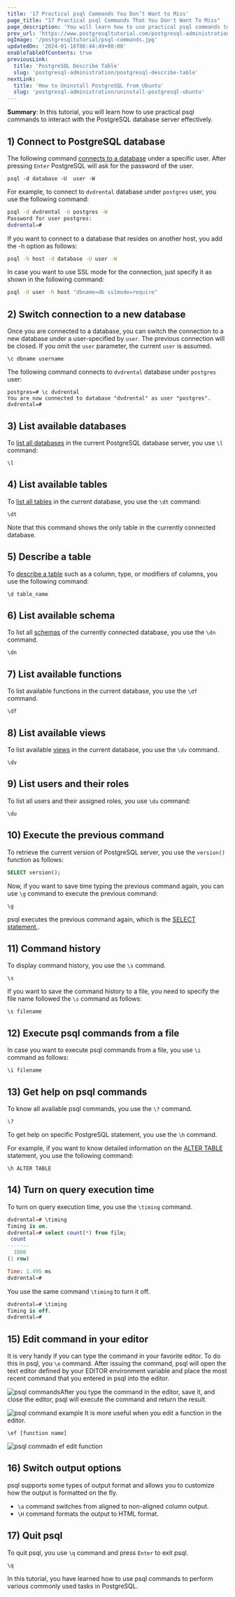 ```yaml
---
title: '17 Practical psql Commands You Don’t Want to Miss'
page_title: "17 Practical psql Commands That You Don't Want To Miss"
page_description: 'You will learn how to use practical psql commands to interact with the PostgreSQL database server effectively.'
prev_url: 'https://www.postgresqltutorial.com/postgresql-administration/psql-commands/'
ogImage: '/postgresqltutorial/psql-commands.jpg'
updatedOn: '2024-01-16T06:44:49+00:00'
enableTableOfContents: true
previousLink:
  title: 'PostgreSQL Describe Table'
  slug: 'postgresql-administration/postgresql-describe-table'
nextLink:
  title: 'How to Uninstall PostgreSQL from Ubuntu'
  slug: 'postgresql-administration/uninstall-postgresql-ubuntu'
---
```


**Summary**: In this tutorial, you will learn how to use practical psql commands to interact with the PostgreSQL database server effectively.

## 1\) Connect to PostgreSQL database

The following command [connects to a database](../postgresql-jdbc/connecting-to-postgresql-database) under a specific user. After pressing `Enter` PostgreSQL will ask for the password of the user.

```phpsql
psql -d database -U  user -W
```

For example, to connect to `dvdrental` database under `postgres` user, you use the following command:

```bash
psql -d dvdrental -U postgres -W
Password for user postgres:
dvdrental=#
```

If you want to connect to a database that resides on another host, you add the \-h option as follows:

```bash
psql -h host -d database -U user -W
```

In case you want to use SSL mode for the connection, just specify it as shown in the following command:

```bash
psql -U user -h host "dbname=db sslmode=require"
```

## 2\) Switch connection to a new database

Once you are connected to a database, you can switch the connection to a new database under a user\-specified by `user`. The previous connection will be closed. If you omit the `user` parameter, the current `user` is assumed.

```text
\c dbname username
```

The following command connects to `dvdrental` database under `postgres` user:

```
postgres=# \c dvdrental
You are now connected to database "dvdrental" as user "postgres".
dvdrental=#
```

## 3\) List available databases

To [list all databases](postgresql-show-databases) in the current PostgreSQL database server, you use `\l` command:

```
\l
```

## 4\) List available tables

To [list all tables](postgresql-show-tables) in the current database, you use the `\dt` command:

```text
\dt
```

Note that this command shows the only table in the currently connected database.

## 5\) Describe a table

To [describe a table](postgresql-describe-table) such as a column, type, or modifiers of columns, you use the following command:

```text
\d table_name
```

## 6\) List available schema

To list all [schemas](postgresql-schema) of the currently connected database, you use the `\dn` command.

```text
\dn
```

## 7\) List available functions

To list available functions in the current database, you use the `\df` command.

```text
\df
```

## 8\) List available views

To list available [views](../postgresql-views) in the current database, you use the `\dv` command.

```text
\dv
```

## 9\) List users and their roles

To list all users and their assigned roles, you use `\du` command:

```text
\du
```

## 10\) Execute the previous command

To retrieve the current version of PostgreSQL server, you use the `version()` function as follows:

```sql
SELECT version();
```

Now, if you want to save time typing the previous command again, you can use `\g` command to execute the previous command:

```text
\g
```

psql executes the previous command again, which is the [SELECT statement](../postgresql-tutorial/postgresql-select),.

## 11\) Command history

To display command history, you use the `\s` command.

```text
\s
```

If you want to save the command history to a file, you need to specify the file name followed the `\s` command as follows:

```text
\s filename
```

## 12\) Execute psql commands from a file

In case you want to execute psql commands from a file, you use `\i` command as follows:

```text
\i filename
```

## 13\) Get help on psql commands

To know all available psql commands, you use the `\?` command.

```text
\?
```

To get help on specific PostgreSQL statement, you use the `\h` command.

For example, if you want to know detailed information on the [ALTER TABLE](../postgresql-tutorial/postgresql-alter-table) statement, you use the following command:

```text
\h ALTER TABLE
```

## 14\) Turn on query execution time

To turn on query execution time, you use the `\timing` command.

```sql
dvdrental=# \timing
Timing is on.
dvdrental=# select count(*) from film;
 count
-------
  1000
(1 row)

Time: 1.495 ms
dvdrental=#
```

You use the same command `\timing` to turn it off.

```sql
dvdrental=# \timing
Timing is off.
dvdrental=#
```

## 15\) Edit command in your editor

It is very handy if you can type the command in your favorite editor. To do this in psql, you `\e` command. After issuing the command, psql will open the text editor defined by your EDITOR environment variable and place the most recent command that you entered in psql into the editor.

![psql commands](/postgresqltutorial/psql-commands.jpg)After you type the command in the editor, save it, and close the editor, psql will execute the command and return the result.

![psql command example](/postgresqltutorial/psql-command-example.jpg)
It is more useful when you edit a function in the editor.

```text
\ef [function name]
```

![psql commadn ef edit function](/postgresqltutorial/psql-command-ef-edit-function.jpg)

## 16\) Switch output options

psql supports some types of output format and allows you to customize how the output is formatted on the fly.

- `\a` command switches from aligned to non\-aligned column output.
- `\H` command formats the output to HTML format.

## 17\) Quit psql

To quit psql, you use `\q` command and press `Enter` to exit psql.

```text
\q
```

In this tutorial, you have learned how to use psql commands to perform various commonly used tasks in PostgreSQL.
